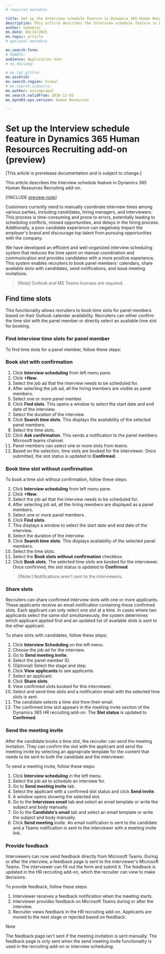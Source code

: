 ```yaml
---
# required metadata

title: Set up the Interview schedule feature in Dynamics 365 Human Resources Recruiting add-on (preview)
description: This article describes the Interview schedule feature in Dynamics 365 Human Resources Recruiting add-on. 
author: twheeloc
ms.date: 04/14/2025
ms.topic: article
# optional metadata

ms.search.form: 
# ROBOTS: 
audience: Application User
# ms.devlang: 

# ms.tgt_pltfrm: 
ms.assetid: 
ms.search.region: Global
# ms.search.industry: 
ms.author: anisagrawal
ms.search.validFrom: 2020-12-03
ms.dyn365.ops.version: Human Resources

---
```


# Set up the Interview schedule feature in Dynamics 365 Human Resources Recruiting add-on (preview)
[This article is prerelease documentation and is subject to change.]

This article describes the Interview schedule feature in Dynamics 365 Human Resources Recruiting add-on.

[!INCLUDE [preview-note](~/../shared-content/shared/preview-includes/preview-note-d365.md)]

Customers currently need to manually coordinate interview times among various parties, including candidates, hiring managers, and interviewers. This process is time-consuming and prone to errors, potentially
leading to scheduling conflicts, missed opportunities, and delays in the hiring process. Additionally, a poor candidate experience can negatively impact the employer's brand and discourage top talent from
pursuing opportunities with the company. 

We have developed an efficient and well-organized interview scheduling system that reduces the time spent on manual coordination and communication and provides candidates with a more positive experience. This
system enables recruiters to book panel members' calendars, share available slots with candidates, send notifications, and issue meeting invitations. 

>[Note]
> Outlook and MS Teams licenses are required. 

## Find time slots  

This functionality allows recruiters to book time slots for panel members based on their Outlook calendar availability. Recruiters can either confirm the time slot with the panel member or directly select an
available time slot for booking. 

### Find interview time slots for panel member 

To find time slots for a panel member, follow these steps:

### Book slot with confirmation 
1. Click **Interview scheduling** from left menu pane.
2. Click **+New**.
3. Select the job ad that the interview needs to be scheduled for.
4. After selecting the job ad, all the hiring members are visible as panel members.
5. Select one or more panel member.
6. Click **Find slots**. This opens a window to select the start date and end date of the interview.
7. Select the duration of the interview. 
8. Click **Search time slots**. This displays the availability of the selected panel members.
9. Select the time slots.
10. Click **Ask confirmation**. This sends a notification to the panel members Microsoft teams channel.
11. Panel members can select one or more slots from teams.
12. Based on the selection, time slots are booked for the interviewer. 
Once submitted, the slot status is updated to **Confirmed**. 

### Book time slot without confirmation 

To book a time slot without confirmation, follow these steps:
1. Click **Interview scheduling** from left menu pane.
2. Click **+New**.
3. Select the job ad that the interview needs to be scheduled for.
4. After selecting job ad, all the hiring members are displayed as a panel members.
5. Select one or more panel members.
6. Click **Find slots**.
7. This displays a window to select the start date and end date of the interview.
8. Select the duration of the interview.
9. Click **Search time slots**. This displays availability of the selected panel members.
10. Select the time slots.
11. Select the **Book slots without confirmation** checkbox.
12. Click **Book slots**. The selected time slots are booked for the interviewer. 
Once confirmed, the slot status is updated to **Confirmed**.

>[!Note:]
> Notifications aren't sent to the interviewers. 

### Share slots 

Recruiters can share confirmed interview slots with one or more applicants. These applicants receive an email notification containing these confirmed slots. Each applicant can only select one slot at a time. In cases where two applicants select the same slot simultaneously, the system determines which applicant applied first and an updated list of available slots is sent to the other applicant. 

To share slots with candidates, follow these steps:
1. Click **Interview Scheduling** on the left menu.
2. Choose the job ad for the interview.
3. Go to **Send meeting invite**.
4. Select the panel member ID.
5. (Optional) Select the stage and step.
6. Click **View applicants** to see applicants.
7. Select an applicant.
8. Click **Share slots**.
9. View confirmed slots booked for this interviewer.
10. Select and send time slots and a notification email with the selected time slots is sent.
11. The candidate selects a time slot from their email.
12. The confirmed time slot appears in the meeting invite section of the Dynamics 365 HR recruiting add-on.
The **Slot status** is updated to **Confirmed**.

### Send the meeting invite  
After the candidate books a time slot, the recruiter can send the meeting invitation. They can confirm the slot with the applicant and send the meeting invite by selecting an appropriate template for the content that needs to be sent to both the candidate and the interviewer. 

To send a meeting invite, follow these steps:
1. Click **Interview scheduling** in the left menu.
2. Select the job ad to schedule an interview for.
3. Go to **Send meeting invite** tab.
4. Select the applicant with a confirmed slot status and click **Send invite**.
5. A window opens showing the selected slot.
6. Go to the **Interviews email** tab and select an email template or write the subject and body manually.
7. Go to the **Candidate’s email** tab and select an email template or write the subject and body manually.
8. Click **Send meeting** invite. 
An email notification is sent to the candidate and a Teams notification is sent to the interviewer with a meeting invite link. 

### Provide feedback 

Interviewers can now send feedback directly from Microsoft Teams. During or after the interview, a feedback page is sent to the interviewer's Microsoft Teams. The interviewer can fill out the form and submit it. The feedback is updated in the HR recruiting add-on, which the recruiter can view to make decisions. 

To provide feedback, follow these steps:
1. Interviewer receives a feedback notification when the meeting starts.
2. Interviewer provides feedback on Microsoft Teams during or after the interview.
3. Recruiter views feedback in the HR recruiting add-on. 
Applicants are moved to the next stage or rejected based on feedback. 

>[!Note]
> The feedback page isn't sent if the meeting invitation is sent manually. The feedback page is only sent when the send meeting invite functionality is used in the recruiting add-on or interview scheduling. 


